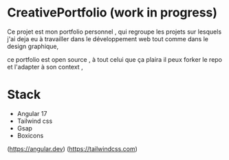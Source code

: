 # CreativePortfolio (work in progress)

Ce projet est mon portfolio personnel , qui regroupe les projets sur lesquels j'ai deja eu à travailler dans le développement web tout comme dans le design graphique, 

ce portfolio est open source , à tout celui que ça plaira il peux forker le repo et l'adapter à son context , 

# Stack 

 - Angular 17
 - Tailwind css
 - Gsap 
 - Boxicons


(https://angular.dev)
(https://tailwindcss.com)
